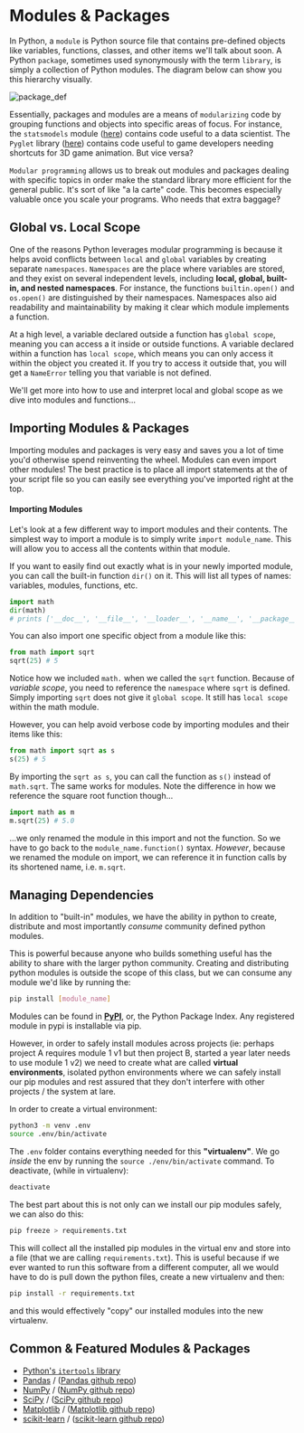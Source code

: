 <!---
{"next":"Topics/functions.md","title":"Modules & Packages"}
-->

# Modules & Packages

In Python, a `module` is Python source file that contains pre-defined objects like variables, functions, classes, and other items we'll talk about soon. A Python `package`, sometimes used synonymously with the term `library`, is simply a collection of Python modules. The diagram below can show you this hierarchy visually.

![package_def](https://365datascience.com/wp-content/uploads/2018/07/image2-min-6-768x419.png)

Essentially, packages and modules are a means of `modularizing` code by grouping functions and objects into specific areas of focus. For instance, the `statsmodels` module ([here](https://www.statsmodels.org/)) contains code useful to a data scientist. The `Pyglet` library ([here](http://www.pyglet.org/)) contains code useful to game developers needing shortcuts for 3D game animation. But vice versa?

`Modular programming` allows us to break out modules and packages dealing with specific topics in order make the standard library more efficient for the general public. It's sort of like "a la carte" code. This becomes especially valuable once you scale your programs. Who needs that extra baggage?

## Global vs. Local Scope

One of the reasons Python leverages modular programming is because it helps avoid conflicts between `local` and `global` variables by creating separate `namespaces`. `Namespaces` are the place where variables are stored, and they exist on several independent levels, including **local, global, built-in, and nested namespaces**. For instance, the functions `builtin.open()` and `os.open()` are distinguished by their namespaces. Namespaces also aid readability and maintainability by making it clear which module implements a function. 

At a high level, a variable declared outside a function has `global scope`, meaning you can access a it inside or outside functions. A variable declared within a function has `local scope`, which means you can only access it within the object you created it. If you try to access it outside that, you will get a `NameError` telling you that variable is not defined.

We'll get more into how to use and interpret local and global scope as we dive into modules and functions...


## Importing Modules & Packages

Importing modules and packages is very easy and saves you a lot of time you'd otherwise spend reinventing the wheel. Modules can even import other modules! The best practice is to place all import statements at the of your script file so you can easily see everything you've imported right at the top. 

#### Importing Modules 
Let's look at a few different way to import modules and their contents. The simplest way to import a module is to simply write `import module_name`. This will allow you to access all the contents within that module. 

If you want to easily find out exactly what is in your newly imported module, you can call the built-in function `dir()` on it. This will list all types of names: variables, modules, functions, etc. 

```python
import math
dir(math)
# prints ['__doc__', '__file__', '__loader__', '__name__', '__package__', '__spec__', 'acos', 'acosh', 'asin', ... etc.]
```

You can also import one specific object from a module like this:

```python
from math import sqrt
sqrt(25) # 5
```

Notice how we included `math.` when we called the `sqrt` function. Because of *variable scope*, you need to reference the `namespace` where `sqrt` is defined. Simply importing `sqrt` does not give it `global scope`. It still has `local scope` within the math module.

However, you can help avoid verbose code by importing modules and their items like this:

```python
from math import sqrt as s
s(25) # 5
```

By importing the `sqrt as s`, you can call the function as `s()` instead of `math.sqrt`. The same works for modules. Note the difference in how we reference the square root function though... 

```python
import math as m
m.sqrt(25) # 5.0
```

...we only renamed the module in this import and not the function. So we have to go back to the `module_name.function()` syntax. *However*, because we renamed the module on import, we can reference it in function calls by its shortened name, i.e. `m.sqrt`.

## Managing Dependencies

In addition to "built-in" modules, we have the ability in python to create, distribute and most importantly *consume* community defined python modules.

This is powerful because anyone who builds something useful has the ability to share with the larger python community. Creating and distributing python modules is outside the scope of this class, but we can consume any module we'd like by running the:

```bash
pip install [module_name]
```

Modules can be found in [**PyPI**](https://pypi.org/), or, the Python Package Index. Any registered module in pypi is installable via pip.

However, in order to safely install modules across projects (ie: perhaps project A requires module 1 v1 but then project B, started a year later needs to use module 1 v2) we need to create what are called **virtual environments**, isolated python environments where we can safely install our pip modules and rest assured that they don't interfere with other projects / the system at lare.

In order to create a virtual environment:

```bash
python3 -m venv .env
source .env/bin/activate
```

The `.env` folder contains everything needed for this **"virtualenv"**. We go *inside* the env by running the `source ./env/bin/activate` command. To deactivate, (while in virtualenv):

```bash
deactivate
```

The best part about this is not only can we install our pip modules safely, we can also do this:

```bash
pip freeze > requirements.txt
```

This will collect all the installed pip modules in the virtual env and store into a file (that we are calling `requirements.txt`). This is useful because if we ever wanted to run this software from a different computer, all we would have to do is pull down the python files, create a new virtualenv and then:

```bash
pip install -r requirements.txt
```

and this would effectively "copy" our installed modules into the new virtualenv.

## Common & Featured Modules & Packages

* [Python's `itertools` library](https://docs.python.org/3/library/itertools.html)
* [Pandas](http://pandas.pydata.org/) / ([Pandas github repo](https://github.com/pandas-dev/pandas))
* [NumPy](https://www.numpy.org/) / ([NumPy github repo](https://github.com/numpy/numpy))
* [SciPy](https://www.scipy.org/) / ([SciPy github repo](https://github.com/scipy/scipy))
* [Matplotlib](https://matplotlib.org/) / ([Matplotlib github repo](https://github.com/matplotlib/matplotlib))
* [scikit-learn](https://scikit-learn.org/) / ([scikit-learn github repo](https://github.com/scikit-learn/scikit-learn))